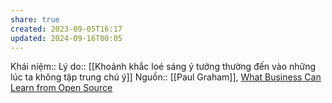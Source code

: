 ```yaml
---
share: true
created: 2023-09-05T16:17
updated: 2024-09-16T00:05
---
```

Khái niệm:: 
Lý do:: [[Khoảnh khắc loé sáng ý tưởng thường đến vào những lúc ta không tập trung chú ý]]
Nguồn:: [[Paul Graham]], [What Business Can Learn from Open Source](http://www.paulgraham.com/opensource.html)